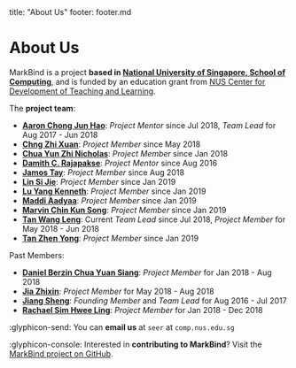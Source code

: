 <frontmatter>
  title: "About Us"
  footer: footer.md
</frontmatter>

<include src="./common/header.md" />

# About Us

<span class="lead">MarkBind is a project **based in [National University of Singapore, School of Computing](http://www.comp.nus.edu.sg/)**, and is funded by an education grant from [NUS Center for Development of Teaching and Learning](http://www.cdtl.nus.edu.sg/).</span>

The **project team**:

* [**Aaron Chong Jun Hao**](https://github.com/acjh): _Project Mentor_ since Jul 2018, _Team Lead_ for Aug 2017 - Jun 2018
* [**Chng Zhi Xuan**](https://github.com/Chng-Zhi-Xuan): _Project Member_ since May 2018
* [**Chua Yun Zhi Nicholas**](https://github.com/nicholaschuayunzhi): _Project Member_ since Jan 2018
* [**Damith C. Rajapakse**](https://www.comp.nus.edu.sg/~damithch/): _Project Mentor_ since Aug 2016
* [**Jamos Tay**](https://github.com/jamos-tay): _Project Member_ since Aug 2018
* [**Lin Si Jie**](https://www.github.com/sijie123): _Project Member_ since Jan 2019
* [**Lu Yang Kenneth**](https://github.com/luyangkenneth): _Project Member_ since Jan 2019
* [**Maddi Aadyaa**](https://www.github.com/amad-person): _Project Member_ since Jan 2019
* [**Marvin Chin Kun Song**](https://www.github.com/marvinchin): _Project Member_ since Jan 2019
* [**Tan Wang Leng**](https://github.com/yamgent): Current _Team Lead_ since Jul 2018, _Project Member_ for May 2018 - Jun 2018
* [**Tan Zhen Yong**](https://www.github.com/Xenonym): _Project Member_ since Jan 2019

Past Members:
* [**Daniel Berzin Chua Yuan Siang**](https://github.com/danielbrzn): _Project Member_ for Jan 2018 - Aug 2018
* [**Jia Zhixin**](https://github.com/nusjzx): _Project Member_ for May 2018 - Aug 2018
* [**Jiang Sheng**](https://github.com/Gisonrg): _Founding Member_ and _Team Lead_ for Aug 2016 - Jul 2017
* [**Rachael Sim Hwee Ling**](https://github.com/rachx): _Project Member_ for Jan 2018 - Dec 2018

:glyphicon-send: You can **email us** at `seer` at `comp.nus.edu.sg`

:glyphicon-console: Interested in **contributing to MarkBind**? Visit the [MarkBind project on GitHub](https://github.com/MarkBind/markbind).
